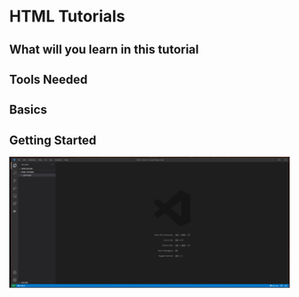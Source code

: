 <h1>HTML Tutorials</h1>

<h2>What will you learn in this tutorial</h2>

<h2>Tools Needed</h2>


<h2>Basics</h2>

<h2> Getting Started </h2>

<img src="https://github.com/bharath9788/HTML-tutorial/blob/5cb843d3a5925d2eea464877b6acc27fa700c9e6/1.gif" alt="basics" />




